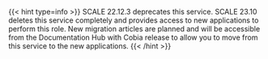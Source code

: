 ---
---

{{< hint type=info >}}
SCALE 22.12.3 deprecates this service. 
SCALE 23.10 deletes this service completely and provides access to new applications to perform this role.
New migration articles are planned and will be accessible from the Documentation Hub with Cobia release to allow you to move from this service to the new applications.
{{< /hint >}}
